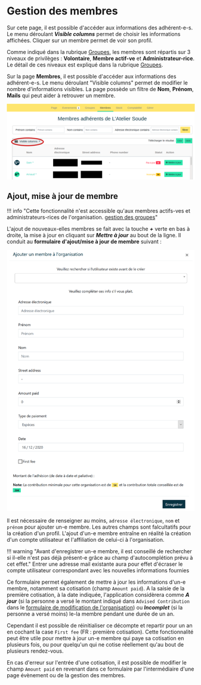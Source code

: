 # Gestion des membres

Sur cete page, il est possible d'accéder aux informations des adhérent-e-s. Le menu déroulant ***Visible columns*** permet de choisir les informations affichées. Cliquer sur un membre permet de voir son profil.

Comme indiqué dans la rubrique [Groupes](groups.md), les membres sont répartis sur 3 niveaux de privilèges : **Volontaire**, **Membre actif-ve** et **Administrateur-rice**. Le détail de ces niveaux est expliqué dans la rubrique [Groupes](groups.md).

Sur la page **Membres**, il est possible d'accéder aux informations des adhérent-e-s. Le menu déroulant "Visible columns" permet de modifier le nombre d'informations visibles. La page possède un filtre de **Nom**, **Prénom**, **Mails** qui peut aider à retrouver un membre.

![Bandeau Membres](../assets/Membres.png)

## Ajout, mise à jour de membre

!!! info "Cette fonctionnalité n'est accessible qu'aux membres actifs-ves et administrateurs-rices de l'organisation. [gestion des groupes]("organization/groups.md")"

L'ajout de nouveaux-elles membres se fait avec la touche ***+*** verte en bas à droite, la mise à jour en cliquant sur ***Mettre à jour***  au bout de la ligne. Il conduit au **formulaire d'ajout/mise à jour de membre** suivant : 

![Formulaire de création de membre](../assets/member-creation-form.png#small)

Il est nécessaire de renseigner au moins, `adresse électronique`, `nom` et `prénom` pour ajouter un-e membre. Les autres champs sont falcultatifs pour la création d'un profil. L'ajout d'un-e membre entraîne en réalité la création d'un compte utilisateur et l'affiliation de celui-ci à l'organisation. 

!!! warning "Avant d'enregistrer un-e membre, il est conseillé de rechercher si il-elle n'est pas déjà présent-e grâce au champ d'autocomplétion prévu à cet effet."
    Entrer une adresse mail existante aura pour effet d'écraser le compte utilisateur correspondant avec les nouvelles informations fournies

Ce formulaire permet également de mettre à jour les informations d'un-e membre, notamment sa cotisation (champ ```Amount paid```). A la saisie de la première cotisation, à la date indiquée, l'application considèrera comme ***A jour*** (si la personne a versé le montant indiqué dans ```Advised Contribution``` dans le [formulaire de modification de l'organisation](manage.md)) ou ***Incomplet*** (si la personne a versé moins) le-la membre pendant une durée de un an.

Cependant il est possible de réinitialiser ce décompte et repartir pour un an en cochant la case ``First fee`` (FR : première cotisation). Cette fonctionnalité peut être utile pour mettre à jour un-e membre qui paye sa cotisation en plusieurs fois, ou pour quelqu'un qui ne cotise réellement qu'au bout de plusieurs rendez-vous.

En cas d'erreur sur l'entrée d'une cotisation, il est possible de modifier le champ ``Amount paid`` en revenant dans ce formulaire par l'intermédiaire d'une page évènement ou de la gestion des membres.